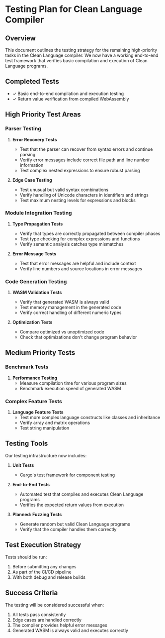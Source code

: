 # Testing Plan for Clean Language Compiler

## Overview
This document outlines the testing strategy for the remaining high-priority tasks in the Clean Language compiler. We now have a working end-to-end test framework that verifies basic compilation and execution of Clean Language programs.

## Completed Tests
- ✓ Basic end-to-end compilation and execution testing
- ✓ Return value verification from compiled WebAssembly

## High Priority Test Areas

### Parser Testing
1. **Error Recovery Tests**
   - Test that the parser can recover from syntax errors and continue parsing
   - Verify error messages include correct file path and line number information
   - Test complex nested expressions to ensure robust parsing

2. **Edge Case Testing**
   - Test unusual but valid syntax combinations
   - Verify handling of Unicode characters in identifiers and strings
   - Test maximum nesting levels for expressions and blocks

### Module Integration Testing
1. **Type Propagation Tests**
   - Verify that types are correctly propagated between compiler phases
   - Test type checking for complex expressions and functions
   - Verify semantic analysis catches type mismatches

2. **Error Message Tests**
   - Test that error messages are helpful and include context
   - Verify line numbers and source locations in error messages

### Code Generation Testing
1. **WASM Validation Tests**
   - Verify that generated WASM is always valid
   - Test memory management in the generated code
   - Verify correct handling of different numeric types

2. **Optimization Tests**
   - Compare optimized vs unoptimized code
   - Check that optimizations don't change program behavior

## Medium Priority Tests

### Benchmark Tests
1. **Performance Testing**
   - Measure compilation time for various program sizes
   - Benchmark execution speed of generated WASM

### Complex Feature Tests
1. **Language Feature Tests**
   - Test more complex language constructs like classes and inheritance
   - Verify array and matrix operations
   - Test string manipulation

## Testing Tools

Our testing infrastructure now includes:

1. **Unit Tests**
   - Cargo's test framework for component testing

2. **End-to-End Tests**
   - Automated test that compiles and executes Clean Language programs
   - Verifies the expected return values from execution

3. **Planned: Fuzzing Tests**
   - Generate random but valid Clean Language programs
   - Verify that the compiler handles them correctly

## Test Execution Strategy

Tests should be run:
1. Before submitting any changes
2. As part of the CI/CD pipeline
3. With both debug and release builds

## Success Criteria

The testing will be considered successful when:
1. All tests pass consistently
2. Edge cases are handled correctly
3. The compiler provides helpful error messages
4. Generated WASM is always valid and executes correctly 